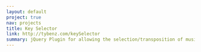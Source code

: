 ```yaml
---
layout: default
project: true
nav: projects
title: Key Selector
link: http://tybenz.com/keySelector
summary: jQuery Plugin for allowing the selection/transposition of music keys
---
```

